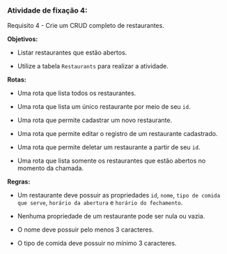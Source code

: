 ###  Atividade de fixação 4:

Requisito 4 - Crie um CRUD completo de restaurantes.

**Objetivos:**

* Listar restaurantes que estão abertos.

* Utilize a tabela `Restaurants` para realizar a atividade.

**Rotas:**

* Uma rota que lista todos os restaurantes.

* Uma rota que lista um único restaurante por meio de seu `id`.

* Uma rota que permite cadastrar um novo restaurante.

* Uma rota que permite editar o registro de um restaurante cadastrado.

* Uma rota que permite deletar um restaurante a partir de seu `id`.

* Uma rota que lista somente os restaurantes que estão abertos no momento da chamada.

**Regras:**

* Um restaurante deve possuir as propriedades `id`, `nome`, `tipo de comida que serve`, `horário da abertura` e `horário do fechamento`.

* Nenhuma propriedade de um restaurante pode ser nula ou vazia.

* O nome deve possuir pelo menos 3 caracteres.

* O tipo de comida deve possuir no mínimo 3 caracteres.


